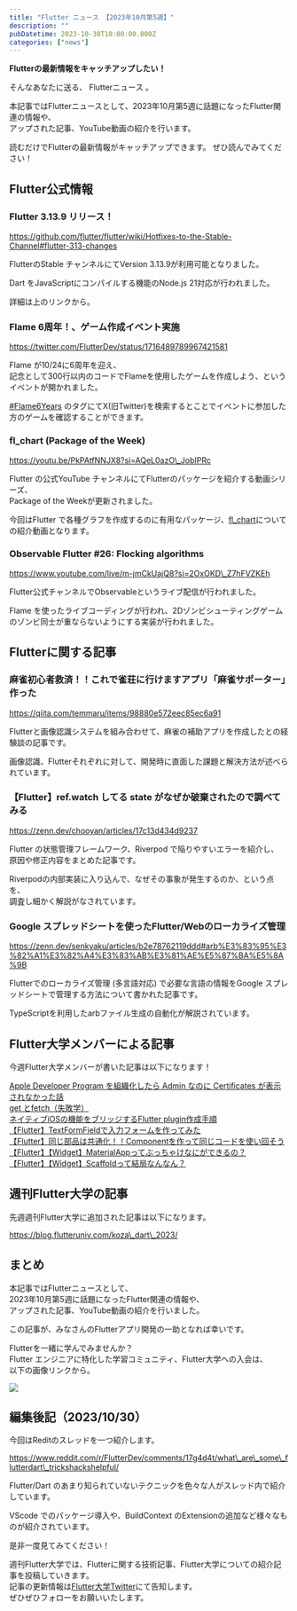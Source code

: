 ```yaml
---
title: "Flutter ニュース 【2023年10月第5週】"
description: ""
pubDatetime: 2023-10-30T10:00:00.000Z
categories: ["news"]
---
```


**Flutterの最新情報をキャッチアップしたい！**

そんなあなたに送る、 Flutterニュース 。

本記事ではFlutterニュースとして、2023年10月第5週に話題になったFlutter関連の情報や、  
アップされた記事、YouTube動画の紹介を行います。

読むだけでFlutterの最新情報がキャッチアップできます。 ぜひ読んでみてください！

## Flutter公式情報

### Flutter 3.13.9 リリース！

https://github.com/flutter/flutter/wiki/Hotfixes-to-the-Stable-Channel#flutter-313-changes

FlutterのStable チャンネルにてVersion 3.13.9が利用可能となりました。

Dart をJavaScriptにコンパイルする機能のNode.js 21対応が行われました。

詳細は上のリンクから。

### Flame 6周年！、ゲーム作成イベント実施

https://twitter.com/FlutterDev/status/1716489789967421581

Flame が10/24に6周年を迎え、  
記念として300行以内のコードでFlameを使用したゲームを作成しよう、というイベントが開かれました。

[#Flame6Years](https://twitter.com/search?q=%20%23Flame6Years&src=recent_search_click&f=top) のタグにてX(旧Twitter)を検索するとことでイベントに参加した方のゲームを確認することができます。

### fl\_chart (Package of the Week)

https://youtu.be/PkPAtfNNJX8?si=AQeL0azO\_JobIPRc

Flutter の公式YouTube チャンネルにてFlutterのパッケージを紹介する動画シリーズ、  
Package of the Weekが更新されました。

今回はFlutter で各種グラフを作成するのに有用なパッケージ、[fl\_chart](https://pub.dev/packages/fl_chart)についての紹介動画となります。

### Observable Flutter #26: Flocking algorithms

https://www.youtube.com/live/m-jmCkUajQ8?si=2OxOKD\_Z7hFVZKEh

Flutter公式チャンネルでObservable<Flutter>というライブ配信が行われました。

Flame を使ったライブコーディングが行われ、2Dゾンビシューティングゲームのゾンビ同士が重ならないようにする実装が行われました。

## Flutterに関する記事

### 麻雀初心者救済！！これで雀荘に行けますアプリ「麻雀サポーター」作った

https://qiita.com/temmaru/items/98880e572eec85ec6a91

Flutterと画像認識システムを組み合わせて、麻雀の補助アプリを作成したとの経験談の記事です。

画像認識、Flutterそれぞれに対して、開発時に直面した課題と解決方法が述べられています。

### **【Flutter】ref.watch してる state がなぜか破棄されたので調べてみる**

https://zenn.dev/chooyan/articles/17c13d434d9237

Flutter の状態管理フレームワーク、Riverpod で陥りやすいエラーを紹介し、  
原因や修正内容をまとめた記事です。

Riverpodの内部実装に入り込んで、なぜその事象が発生するのか、という点を、  
調査し細かく解説がなされています。

### **Google スプレッドシートを使ったFlutter/Webのローカライズ管理**

https://zenn.dev/senkyaku/articles/b2e78762119ddd#arb%E3%83%95%E3%82%A1%E3%82%A4%E3%83%AB%E3%81%AE%E5%87%BA%E5%8A%9B

Flutterでのローカライズ管理 (多言語対応) で必要な言語の情報をGoogle スプレッドシートで管理する方法について書かれた記事です。

TypeScriptを利用したarbファイル生成の自動化が解説されています。

## Flutter大学メンバーによる記事

今週Flutter大学メンバーが書いた記事は以下になります！

[Apple Developer Program を組織化したら Admin なのに Certificates が表示されなかった話](https://zenn.dev/flutteruniv_dev/articles/3fa9d5c56c9189)  
[get とfetch（失敗学）](https://zenn.dev/flutteruniv_dev/articles/3746be0356acc7)  
[ネイティブiOSの機能をブリッジするFlutter plugin作成手順](https://zenn.dev/flutteruniv_dev/articles/90ea0fffee7b76)  
[【Flutter】TextFormFieldで入力フォームを作ってみた](https://zenn.dev/flutteruniv_dev/articles/be0b37cf9a1366)  
[【Flutter】同じ部品は共通化！！Componentを作って同じコードを使い回そう](https://zenn.dev/flutteruniv_dev/articles/642c3fdf9f35d2)  
[【Flutter】【Widget】MaterialAppってぶっちゃけなにができるの？](https://zenn.dev/flutteruniv_dev/articles/34bbf070b48771)  
[【Flutter】【Widget】Scaffoldって結局なんなん？](https://zenn.dev/flutteruniv_dev/articles/7d7c0b1e67d8cb)

## 週刊Flutter大学の記事

先週週刊Flutter大学に追加された記事は以下になります。

https://blog.flutteruniv.com/koza\_dart\_2023/

## まとめ

本記事ではFlutterニュースとして、  
2023年10月第5週に話題になったFlutter関連の情報や、  
アップされた記事、YouTube動画の紹介を行いました。

この記事が、みなさんのFlutterアプリ開発の一助となれば幸いです。

Flutterを一緒に学んでみませんか？  
Flutter エンジニアに特化した学習コミュニティ、Flutter大学への入会は、  
以下の画像リンクから。

[![](https://blog.flutteruniv.com/wp-content/uploads/2022/07/Flutter大学バナー.png)](//flutteruniv.com)

## 編集後記（2023/10/30）

今回はReditのスレッドを一つ紹介します。

https://www.reddit.com/r/FlutterDev/comments/17g4d4t/what\_are\_some\_flutterdart\_trickshackshelpful/

Flutter/Dart のあまり知られていないテクニックを色々な人がスレッド内で紹介しています。

VScode でのパッケージ導入や、BuildContext のExtensionの追加など様々なものが紹介されています。

是非一度見てみてください！

週刊Flutter大学では、Flutterに関する技術記事、Flutter大学についての紹介記事を投稿していきます。  
記事の更新情報は[Flutter大学Twitter](https://twitter.com/FlutterUniv)にて告知します。  
ぜひぜひフォローをお願いいたします。